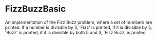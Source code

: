 # FizzBuzzBasic
An implementation of the Fizz Buzz problem, where a set of numbers are printed. If a number is divisible by 3, 'Fizz' is printed, if it is divisible by 5, 'Buzz' is printed, if it is divisible by both 5 and 3, 'Fizz Buzz' is printed
